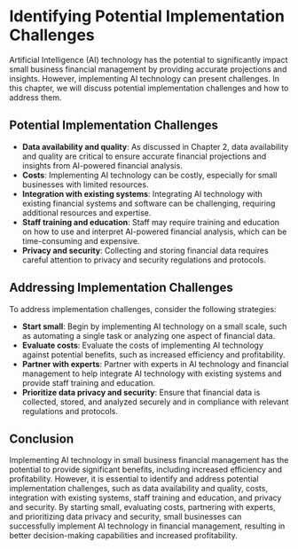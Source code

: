 Identifying Potential Implementation Challenges
==================================================================================================================================

Artificial Intelligence (AI) technology has the potential to significantly impact small business financial management by providing accurate projections and insights. However, implementing AI technology can present challenges. In this chapter, we will discuss potential implementation challenges and how to address them.

Potential Implementation Challenges
-----------------------------------

* **Data availability and quality**: As discussed in Chapter 2, data availability and quality are critical to ensure accurate financial projections and insights from AI-powered financial analysis.
* **Costs**: Implementing AI technology can be costly, especially for small businesses with limited resources.
* **Integration with existing systems**: Integrating AI technology with existing financial systems and software can be challenging, requiring additional resources and expertise.
* **Staff training and education**: Staff may require training and education on how to use and interpret AI-powered financial analysis, which can be time-consuming and expensive.
* **Privacy and security**: Collecting and storing financial data requires careful attention to privacy and security regulations and protocols.

Addressing Implementation Challenges
------------------------------------

To address implementation challenges, consider the following strategies:

* **Start small**: Begin by implementing AI technology on a small scale, such as automating a single task or analyzing one aspect of financial data.
* **Evaluate costs**: Evaluate the costs of implementing AI technology against potential benefits, such as increased efficiency and profitability.
* **Partner with experts**: Partner with experts in AI technology and financial management to help integrate AI technology with existing systems and provide staff training and education.
* **Prioritize data privacy and security**: Ensure that financial data is collected, stored, and analyzed securely and in compliance with relevant regulations and protocols.

Conclusion
----------

Implementing AI technology in small business financial management has the potential to provide significant benefits, including increased efficiency and profitability. However, it is essential to identify and address potential implementation challenges, such as data availability and quality, costs, integration with existing systems, staff training and education, and privacy and security. By starting small, evaluating costs, partnering with experts, and prioritizing data privacy and security, small businesses can successfully implement AI technology in financial management, resulting in better decision-making capabilities and increased profitability.


